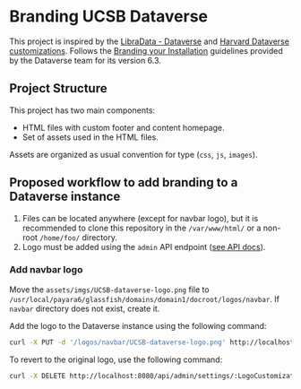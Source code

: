 # Branding UCSB Dataverse

This project is inspired by the [LibraData - Dataverse](https://github.com/shlake/LibraDataHomepage) and [Harvard Dataverse customizations](https://github.com/IQSS/dataverse.harvard.edu/tree/master/customization). Follows the [Branding your Installation](https://guides.dataverse.org/en/6.3/installation/config.html#branding-your-installation) guidelines provided by the Dataverse team for its version 6.3.

## Project Structure

This project has two main components:

- HTML files with custom footer and content homepage.
- Set of assets used in the HTML files.

Assets are organized as usual convention for type (`css`, `js`, `images`).

## Proposed workflow to add branding to a Dataverse instance

1. Files can be located anywhere (except for navbar logo), but it is recommended to clone this repository in the `/var/www/html/` or a non-root `/home/foo/` directory.
2. Logo must be added using the `admin` API endpoint ([see API docs](https://guides.dataverse.org/en/6.3/api/index.html)).

### Add navbar logo

Move the `assets/imgs/UCSB-dataverse-logo.png` file to `/usr/local/payara6/glassfish/domains/domain1/docroot/logos/navbar`. If `navbar` directory does not exist, create it. 

Add the logo to the Dataverse instance using the following command:

```bash
curl -X PUT -d '/logos/navbar/UCSB-dataverse-logo.png' http://localhost:8080/api/admin/settings/:LogoCustomizationFile
```

To revert to the original logo, use the following command:

```bash
curl -X DELETE http://localhost:8080/api/admin/settings/:LogoCustomizationFile
```

